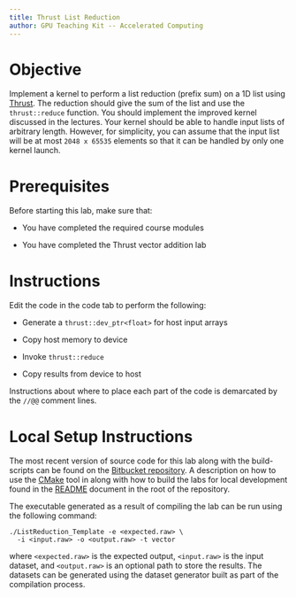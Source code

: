 ```yaml
---
title: Thrust List Reduction
author: GPU Teaching Kit -- Accelerated Computing
---
```


# Objective

Implement a kernel to perform a list reduction (prefix sum) on a 1D list using [Thrust](https://thrust.github.io/).
The reduction should give the sum of the list and use the `thrust::reduce` function.
You should implement the improved kernel discussed in the lectures. Your kernel should be able to handle input lists of arbitrary length.
However, for simplicity, you can assume that the input list will be at most `2048 x 65535` elements so that it can be handled by only one kernel launch.

# Prerequisites

Before starting this lab, make sure that:

* You have completed the required course modules

* You have completed the Thrust vector addition lab

# Instructions

Edit the code in the code tab to perform the following:


* Generate a `thrust::dev_ptr<float>` for host input arrays

* Copy host memory to device

* Invoke `thrust::reduce`

* Copy results from device to host


Instructions about where to place each part of the code is
demarcated by the `//@@` comment lines.

# Local Setup Instructions

The most recent version of source code for this lab along with the build-scripts can be found on the [Bitbucket repository](LINKTOLAB). A description on how to use the [CMake](https://cmake.org/) tool in along with how to build the labs for local development found in the [README](LINKTOREADME) document in the root of the repository.

The executable generated as a result of compiling the lab can be run using the following command:


~~~
./ListReduction_Template -e <expected.raw> \
  -i <input.raw> -o <output.raw> -t vector
~~~

where `<expected.raw>` is the expected output, `<input.raw>` is the input dataset, and `<output.raw>` is an optional path to store the results. The datasets can be generated using the dataset generator built as part of the compilation process.
